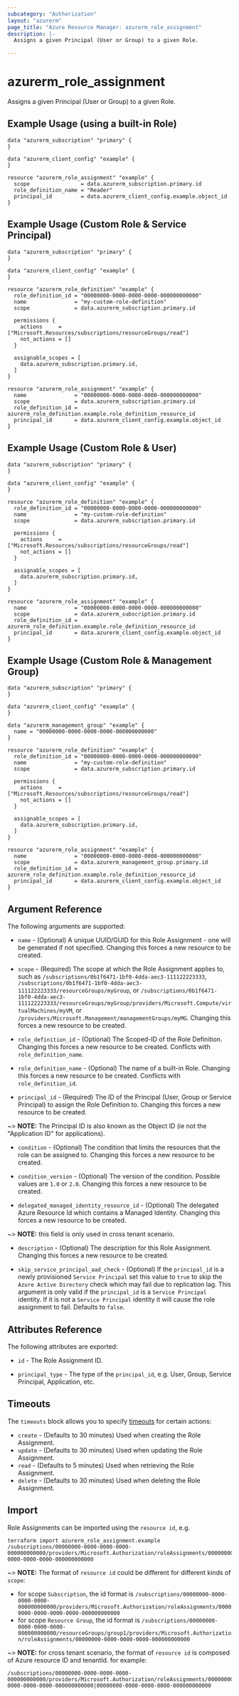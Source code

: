 ```yaml
---
subcategory: "Authorization"
layout: "azurerm"
page_title: "Azure Resource Manager: azurerm_role_assignment"
description: |-
  Assigns a given Principal (User or Group) to a given Role.

---
```


# azurerm_role_assignment

Assigns a given Principal (User or Group) to a given Role.

## Example Usage (using a built-in Role)

```hcl
data "azurerm_subscription" "primary" {
}

data "azurerm_client_config" "example" {
}

resource "azurerm_role_assignment" "example" {
  scope                = data.azurerm_subscription.primary.id
  role_definition_name = "Reader"
  principal_id         = data.azurerm_client_config.example.object_id
}
```

## Example Usage (Custom Role & Service Principal)

```hcl
data "azurerm_subscription" "primary" {
}

data "azurerm_client_config" "example" {
}

resource "azurerm_role_definition" "example" {
  role_definition_id = "00000000-0000-0000-0000-000000000000"
  name               = "my-custom-role-definition"
  scope              = data.azurerm_subscription.primary.id

  permissions {
    actions     = ["Microsoft.Resources/subscriptions/resourceGroups/read"]
    not_actions = []
  }

  assignable_scopes = [
    data.azurerm_subscription.primary.id,
  ]
}

resource "azurerm_role_assignment" "example" {
  name               = "00000000-0000-0000-0000-000000000000"
  scope              = data.azurerm_subscription.primary.id
  role_definition_id = azurerm_role_definition.example.role_definition_resource_id
  principal_id       = data.azurerm_client_config.example.object_id
}
```

## Example Usage (Custom Role & User)

```hcl
data "azurerm_subscription" "primary" {
}

data "azurerm_client_config" "example" {
}

resource "azurerm_role_definition" "example" {
  role_definition_id = "00000000-0000-0000-0000-000000000000"
  name               = "my-custom-role-definition"
  scope              = data.azurerm_subscription.primary.id

  permissions {
    actions     = ["Microsoft.Resources/subscriptions/resourceGroups/read"]
    not_actions = []
  }

  assignable_scopes = [
    data.azurerm_subscription.primary.id,
  ]
}

resource "azurerm_role_assignment" "example" {
  name               = "00000000-0000-0000-0000-000000000000"
  scope              = data.azurerm_subscription.primary.id
  role_definition_id = azurerm_role_definition.example.role_definition_resource_id
  principal_id       = data.azurerm_client_config.example.object_id
}
```

## Example Usage (Custom Role & Management Group)

```hcl
data "azurerm_subscription" "primary" {
}

data "azurerm_client_config" "example" {
}

data "azurerm_management_group" "example" {
  name = "00000000-0000-0000-0000-000000000000"
}

resource "azurerm_role_definition" "example" {
  role_definition_id = "00000000-0000-0000-0000-000000000000"
  name               = "my-custom-role-definition"
  scope              = data.azurerm_subscription.primary.id

  permissions {
    actions     = ["Microsoft.Resources/subscriptions/resourceGroups/read"]
    not_actions = []
  }

  assignable_scopes = [
    data.azurerm_subscription.primary.id,
  ]
}

resource "azurerm_role_assignment" "example" {
  name               = "00000000-0000-0000-0000-000000000000"
  scope              = data.azurerm_management_group.primary.id
  role_definition_id = azurerm_role_definition.example.role_definition_resource_id
  principal_id       = data.azurerm_client_config.example.object_id
}
```

## Argument Reference

The following arguments are supported:

* `name` - (Optional) A unique UUID/GUID for this Role Assignment - one will be generated if not specified. Changing this forces a new resource to be created.

* `scope` - (Required) The scope at which the Role Assignment applies to, such as `/subscriptions/0b1f6471-1bf0-4dda-aec3-111122223333`, `/subscriptions/0b1f6471-1bf0-4dda-aec3-111122223333/resourceGroups/myGroup`, or `/subscriptions/0b1f6471-1bf0-4dda-aec3-111122223333/resourceGroups/myGroup/providers/Microsoft.Compute/virtualMachines/myVM`, or `/providers/Microsoft.Management/managementGroups/myMG`. Changing this forces a new resource to be created.

* `role_definition_id` - (Optional) The Scoped-ID of the Role Definition. Changing this forces a new resource to be created. Conflicts with `role_definition_name`.

* `role_definition_name` - (Optional) The name of a built-in Role. Changing this forces a new resource to be created. Conflicts with `role_definition_id`.

* `principal_id` - (Required) The ID of the Principal (User, Group or Service Principal) to assign the Role Definition to. Changing this forces a new resource to be created.

~> **NOTE:** The Principal ID is also known as the Object ID (ie not the "Application ID" for applications).

* `condition` - (Optional) The condition that limits the resources that the role can be assigned to. Changing this forces a new resource to be created.

* `condition_version` - (Optional) The version of the condition. Possible values are `1.0` or `2.0`. Changing this forces a new resource to be created.

* `delegated_managed_identity_resource_id` - (Optional) The delegated Azure Resource Id which contains a Managed Identity. Changing this forces a new resource to be created.

~> **NOTE:** this field is only used in cross tenant scenario.

* `description` - (Optional) The description for this Role Assignment. Changing this forces a new resource to be created.

* `skip_service_principal_aad_check` - (Optional) If the `principal_id` is a newly provisioned `Service Principal` set this value to `true` to skip the `Azure Active Directory` check which may fail due to replication lag. This argument is only valid if the `principal_id` is a `Service Principal` identity. If it is not a `Service Principal` identity it will cause the role assignment to fail. Defaults to `false`.

## Attributes Reference

The following attributes are exported:

* `id` - The Role Assignment ID.

* `principal_type` - The type of the `principal_id`, e.g. User, Group, Service Principal, Application, etc.

## Timeouts

The `timeouts` block allows you to specify [timeouts](https://www.terraform.io/language/resources/syntax#operation-timeouts) for certain actions:

* `create` - (Defaults to 30 minutes) Used when creating the Role Assignment.
* `update` - (Defaults to 30 minutes) Used when updating the Role Assignment.
* `read` - (Defaults to 5 minutes) Used when retrieving the Role Assignment.
* `delete` - (Defaults to 30 minutes) Used when deleting the Role Assignment.

## Import

Role Assignments can be imported using the `resource id`, e.g.

```shell
terraform import azurerm_role_assignment.example /subscriptions/00000000-0000-0000-0000-000000000000/providers/Microsoft.Authorization/roleAssignments/00000000-0000-0000-0000-000000000000
```

~> **NOTE:** The format of `resource id` could be different for different kinds of `scope`:

* for scope `Subscription`, the id format is `/subscriptions/00000000-0000-0000-0000-000000000000/providers/Microsoft.Authorization/roleAssignments/00000000-0000-0000-0000-000000000000`
* for scope `Resource Group`, the id format is `/subscriptions/00000000-0000-0000-0000-000000000000/resourceGroups/group1/providers/Microsoft.Authorization/roleAssignments/00000000-0000-0000-0000-000000000000`

~> **NOTE:** for cross tenant scenario, the format of `resource id` is composed of Azure resource ID and tenantId. for example:

```text
/subscriptions/00000000-0000-0000-0000-000000000000/providers/Microsoft.Authorization/roleAssignments/00000000-0000-0000-0000-000000000000|00000000-0000-0000-0000-000000000000
```
